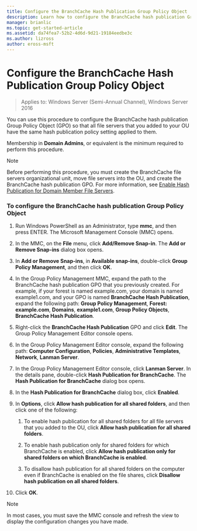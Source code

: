 ```yaml
---
title: Configure the BranchCache Hash Publication Group Policy Object
description: Learn how to configure the BranchCache hash publication Group Policy Object (GPO) so that all file servers that you added to your OU have the same hash publication policy setting applied to them.
manager: brianlic
ms.topic: get-started-article
ms.assetid: da74fea7-52b2-4d6d-9d21-19184eedbe3c
ms.author: lizross
author: eross-msft
---
```

# Configure the BranchCache Hash Publication Group Policy Object

>Applies to: Windows Server (Semi-Annual Channel), Windows Server 2016

You can use this procedure to configure the BranchCache hash publication Group Policy Object (GPO) so that all file servers that you added to your OU have the same hash publication policy setting applied to them.

Membership in **Domain Admins**, or equivalent is the minimum required to perform this procedure.

> [!NOTE]
> Before performing this procedure, you must create the BranchCache file servers organizational unit, move file servers into the OU, and create the BranchCache hash publication GPO. For more information, see [Enable Hash Publication for Domain Member File Servers](../../branchcache/deploy/Enable-Hash-Publication-for-Domain-Member-File-Servers.md).

### To configure the BranchCache hash publication Group Policy Object

1.  Run Windows PowerShell as an Administrator, type **mmc**, and then press ENTER. The Microsoft Management Console (MMC) opens.

2.  In the MMC, on the **File** menu, click **Add/Remove Snap-in**. The **Add or Remove Snap-ins** dialog box opens.

3.  In **Add or Remove Snap-ins**, in **Available snap-ins**, double-click **Group Policy Management**, and then click **OK**.

4.  In the Group Policy Management MMC, expand the path to the BranchCache hash publication GPO that you previously created. For example, if your forest is named example.com, your domain is named example1.com, and your GPO is named **BranchCache Hash Publication**, expand the following path: **Group Policy Management**, **Forest: example.com**, **Domains**, **example1.com**, **Group Policy Objects**, **BranchCache Hash Publication**.

5.  Right-click the **BranchCache Hash Publication** GPO and click **Edit**. The Group Policy Management Editor console opens.

6.  In the Group Policy Management Editor console, expand the following path: **Computer Configuration**, **Policies**, **Administrative Templates**, **Network**, **Lanman Server**.

7.  In the Group Policy Management Editor console, click **Lanman Server**. In the details pane, double-click **Hash Publication for BranchCache**. The **Hash Publication for BranchCache** dialog box opens.

8.  In the **Hash Publication for BranchCache** dialog box, click **Enabled**.

9. In **Options**, click **Allow hash publication for all shared folders**, and then click one of the following:

    1.  To enable hash publication for all shared folders for all file servers that you added to the OU, click **Allow hash publication for all shared folders**.

    2.  To enable hash publication only for shared folders for which BranchCache is enabled, click **Allow hash publication only for shared folders on which BranchCache is enabled**.

    3.  To disallow hash publication for all shared folders on the computer even if BranchCache is enabled on the file shares, click **Disallow hash publication on all shared folders**.

10. Click **OK**.

> [!NOTE]
> In most cases, you must save the MMC console and refresh the view to display the configuration changes you have made.



